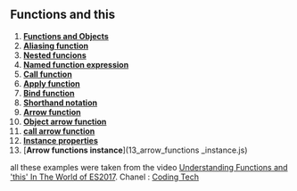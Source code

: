 ## Functions and this
1. [**Functions and Objects**](1_functions_and_objects.js)<br/>
2. [**Aliasing function**](2_aliasing_function.js)<br/>
3. [**Nested funcions**](3_Nested_funcions.js)<br/>
4. [**Named function expression**](4_Named_function_expression.js)<br/>
5. [**Call function**](5_call_function.js)<br/>
6. [**Apply function**](6_apply_function.js)<br/>
7. [**Bind function**](7_bind_function.js)<br/>
8. [**Shorthand notation**](8_shorthand_notation.js)<br/>
9. [**Arrow function**](9_Arrow_function.js)<br/>
10. [**Object arrow function**](10_Object_arrow_function.js)<br/>
11. [**call arrow function**](11_call_arrow_function.js)<br/>
12. [**Instance properties**](12_instance_properties.js)<br/>
13. [**Arrow functions instance**](13_arrow_functions _instance.js)<br/>


all these examples were taken from the video [Understanding Functions and 'this' In The World of ES2017](https://www.youtube.com/watch?v=AOSYY1_np_4). Chanel : [Coding Tech ](https://www.youtube.com/channel/UCtxCXg-UvSnTKPOzLH4wJaQ)